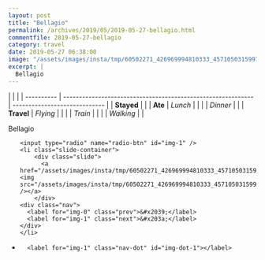 ```yaml
---
layout: post
title: "Bellagio"
permalink: /archives/2019/05/2019-05-27-bellagio.html
commentfile: 2019-05-27-bellagio
category: travel
date: 2019-05-27 06:38:00
image: "/assets/images/insta/tmp/60502271_426969994810333_4571050315997523546_n_18032551825164349.jpg"
excerpt: |
  Bellagio
---
```


|            |                                                              |
| ---------- | ------------------------------------------------------------ | ----------------------------- |
| **Stayed** |  |
| **Ate**    | _Lunch_                                                      |          |
|            | _Dinner_                                                     |          |
| **Travel** | _Flying_                                                     |          |
|            | _Train_                                                      |          |
|            | _Walking_                                                    |          |


Bellagio


<ul class="slides">

    <input type="radio" name="radio-btn" id="img-1" />
    <li class="slide-container">
        <div class="slide">
          <a href="/assets/images/insta/tmp/60502271_426969994810333_4571050315997523546_n_18032551825164349.jpg"><img src="/assets/images/insta/tmp/60502271_426969994810333_4571050315997523546_n_18032551825164349.jpg" /></a>
        </div>
    <div class="nav">
      <label for="img-0" class="prev">&#x2039;</label>
      <label for="img-1" class="next">&#x203a;</label>
    </div>
    </li>
			
<li class="nav-dots">

      <label for="img-1" class="nav-dot" id="img-dot-1"></label>

</li>
</ul>        
             

		